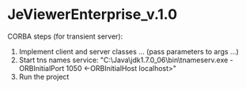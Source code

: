 JeViewerEnterprise_v.1.0
========================

CORBA steps (for transient server):

1. Implement client and server classes ... (pass parameters to args ...)
2. Start tns names service: "C:\Java\jdk1.7.0_06\bin\tnameserv.exe -ORBInitialPort 1050 <-ORBInitialHost localhost>"
3. Run the project